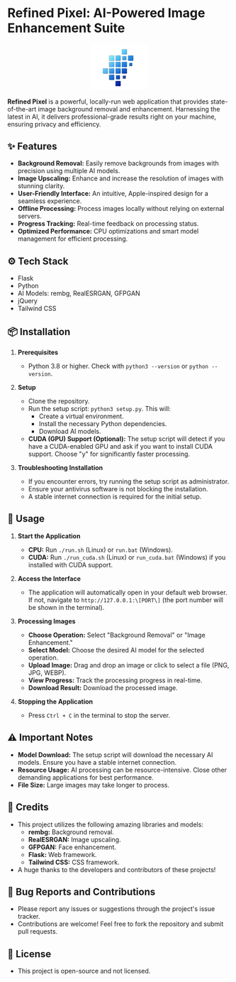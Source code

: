 # Refined Pixel: AI-Powered Image Enhancement Suite

<div align="center">
  <img src="icon.png" alt="Refined Pixel Logo" width="128">
</div>

**Refined Pixel** is a powerful, locally-run web application that provides state-of-the-art image background removal and enhancement.  Harnessing the latest in AI, it delivers professional-grade results right on your machine, ensuring privacy and efficiency.

## ✨ Features

* **Background Removal:** Easily remove backgrounds from images with precision using multiple AI models.
* **Image Upscaling:** Enhance and increase the resolution of images with stunning clarity.
* **User-Friendly Interface:** An intuitive, Apple-inspired design for a seamless experience.
* **Offline Processing:** Process images locally without relying on external servers.
* **Progress Tracking:** Real-time feedback on processing status.
* **Optimized Performance:** CPU optimizations and smart model management for efficient processing.

## ⚙️  Tech Stack

* Flask
* Python
* AI Models: rembg, RealESRGAN, GFPGAN
* jQuery
* Tailwind CSS

## 📦  Installation

1.  **Prerequisites**

    * Python 3.8 or higher.  Check with `python3 --version` or `python --version`.
    
2.  **Setup**

    * Clone the repository.
    * Run the setup script: `python3 setup.py`.  This will:
        * Create a virtual environment.
        * Install the necessary Python dependencies.
        * Download AI models.
    * **CUDA (GPU) Support (Optional):** The setup script will detect if you have a CUDA-enabled GPU and ask if you want to install CUDA support.  Choose "y" for significantly faster processing.

3.  **Troubleshooting Installation**

    * If you encounter errors, try running the setup script as administrator.
    * Ensure your antivirus software is not blocking the installation.
    * A stable internet connection is required for the initial setup.

## 🚀  Usage

1.  **Start the Application**

    * **CPU:** Run `./run.sh` (Linux) or `run.bat` (Windows).
    * **CUDA:** Run `./run_cuda.sh` (Linux) or `run_cuda.bat` (Windows) if you installed with CUDA support.

2.  **Access the Interface**

    * The application will automatically open in your default web browser. If not, navigate to `http://127.0.0.1:\[PORT\]` (the port number will be shown in the terminal).

3.  **Processing Images**

    * **Choose Operation:** Select "Background Removal" or "Image Enhancement."
    * **Select Model:** Choose the desired AI model for the selected operation.
    * **Upload Image:** Drag and drop an image or click to select a file (PNG, JPG, WEBP).
    * **View Progress:** Track the processing progress in real-time.
    * **Download Result:** Download the processed image.

4.  **Stopping the Application**

    * Press `Ctrl + C` in the terminal to stop the server.

## ⚠️  Important Notes

* **Model Download:** The setup script will download the necessary AI models. Ensure you have a stable internet connection.
* **Resource Usage:** AI processing can be resource-intensive.  Close other demanding applications for best performance.
* **File Size:** Large images may take longer to process.

## 🙏  Credits

* This project utilizes the following amazing libraries and models:
    * **rembg:** Background removal.
    * **RealESRGAN:** Image upscaling.
    * **GFPGAN:** Face enhancement.
    * **Flask:** Web framework.
    * **Tailwind CSS:** CSS framework.
* A huge thanks to the developers and contributors of these projects!

## 🐛  Bug Reports and Contributions

* Please report any issues or suggestions through the project's issue tracker.
* Contributions are welcome! Feel free to fork the repository and submit pull requests.

## 📝  License

* This project is open-source and not licensed.
